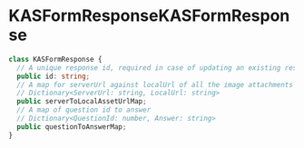 # <a name="kasformresponse"></a><span data-ttu-id="a104e-101">KASFormResponse</span><span class="sxs-lookup"><span data-stu-id="a104e-101">KASFormResponse</span></span>
```typescript
class KASFormResponse {
  // A unique response id, required in case of updating an existing response
  public id: string;
  // A map for serverUrl against localUrl of all the image attachments to a response
  // Dictionary<ServerUrl: string, LocalUrl: string>
  public serverToLocalAssetUrlMap;
  // A map of question id to answer
  // Dictionary<QuestionId: number, Answer: string>
  public questionToAnswerMap;
}
```